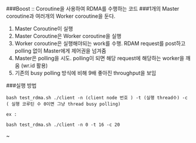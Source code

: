 ###Boost :: Coroutine을 사용하여 RDMA를 수행하는 코드
###1개의 Master coroutine과 여러개의 Worker coroutine을 둔다.

1. Master Coroutine이 실행
2. Master Coroutine은 Worker coroutine을 실행
3. Worker coroutine은 실행해야되는 work를 수행. RDAM request를 post하고 polling 없이 Master에게 제어권을 넘겨줌
4. Master은 polling을 시도. polling이 되면 해당 request에 해당하는 worker을 깨움 (wr.id 활용)
5. 기존의 busy polling 방식에 비해 9배 좋아진 throughput을 보임


###실행 방법
```
bash test_rdma.sh ./client -n (client node 번호 ) -t (실행 thread수) -c ( 실행 코루틴 수 0이면 그냥 thread busy polling) 

ex :

bash test_rdma.sh ./client -n 0 -t 16 -c 20
```
~                
